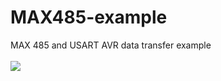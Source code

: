 # MAX485-example
MAX 485 and USART AVR data transfer example
<br>
<br>
<img src="http://s019.radikal.ru/i632/1508/fb/5d98c80673d4.png"/>
